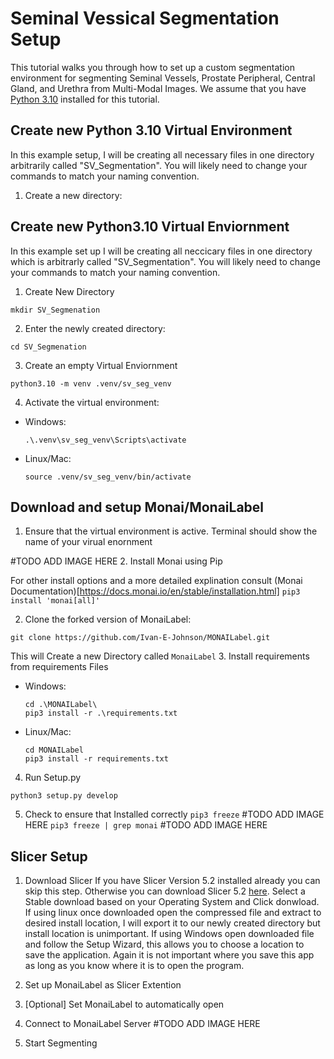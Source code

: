 # Seminal Vessical Segmentation Setup

This tutorial walks you through how to set up a custom segmentation environment for segmenting Seminal Vessels, Prostate Peripheral, Central Gland, and Urethra from Multi-Modal Images. We assume that you have [Python 3.10](https://www.python.org/downloads/release/python-3100/) installed for this tutorial.

## Create new Python 3.10 Virtual Environment

In this example setup, I will be creating all necessary files in one directory arbitrarily called "SV_Segmentation". You will likely need to change your commands to match your naming convention.

1. Create a new directory:


## Create new Python3.10 Virtual Enviornment
In this example set up I will be creating all neccicary files in one directory which is arbitrarly called "SV_Segmentation". You will likely need to change your commands to match your naming convention. 

1. Create New Directory

``` 
mkdir SV_Segmenation
``` 

2. Enter the newly created directory: 

``` 
cd SV_Segmenation 
```

3. Create an empty Virtual Enviornment

``` 
python3.10 -m venv .venv/sv_seg_venv 
```


4. Activate the virtual environment:
- Windows:
  ```
  .\.venv\sv_seg_venv\Scripts\activate
  ```
- Linux/Mac:
  ```
  source .venv/sv_seg_venv/bin/activate
  ```

## Download and setup Monai/MonaiLabel

1. Ensure that the virtual environment is active.
Terminal should show the name of your virual enornment

#TODO ADD IMAGE HERE
2. Install Monai using Pip

For other install options and a more detailed explination consult (Monai Documentation)[https://docs.monai.io/en/stable/installation.html]
``` pip3 install 'monai[all]' ```

2. Clone the forked version of MonaiLabel:
```
git clone https://github.com/Ivan-E-Johnson/MONAILabel.git
```
This will Create a new Directory called `MonaiLabel`
3. Install requirements from requirements Files

- Windows:
    ```
    cd .\MONAILabel\
    pip3 install -r .\requirements.txt
    ```
- Linux/Mac:
    ```
    cd MONAILabel
    pip3 install -r requirements.txt
    ```
4. Run Setup.py
```
python3 setup.py develop

```

5. Check to ensure that Installed correctly 
``` pip3 freeze ```
#TODO ADD IMAGE HERE 
``` pip3 freeze | grep monai ```
#TODO ADD IMAGE HERE 

## Slicer Setup 
1. Download Slicer
If you have Slicer Version 5.2 installed already you can skip this step. Otherwise you can download Slicer 5.2 [here](https://download.slicer.org/). Select a Stable download based on your Operating System and Click donwload. If using linux once downloaded open the compressed file and extract to desired install location, I will export it to our newly created directory but install location is unimportant. If using Windows open downloaded file and follow the Setup Wizard, this allows you to choose a location to save the application. Again it is not important where you save this app as long as you know where it is to open the program. 

2. Set up MonaiLabel as Slicer Extention

3. [Optional] Set MonaiLabel to automatically open 

4. Connect to MonaiLabel Server
#TODO ADD IMAGE HERE

5. Start Segmenting


